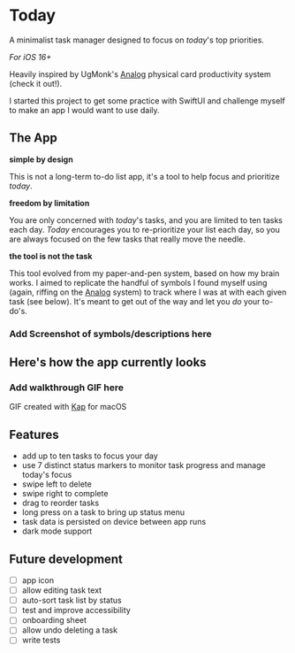 # Today
A minimalist task manager designed to focus on *today*'s top priorities. 

*For iOS 16+*

Heavily inspired by UgMonk's [Analog](https://ugmonk.com/pages/analog) physical card productivity system (check it out!). 

I started this project to get some practice with SwiftUI and challenge myself to make an app I would want to use daily. 



## The App
**simple by design**

This is not a long-term to-do list app, it's a tool to help focus and prioritize *today*.

**freedom by limitation**

You are only concerned with *today*'s tasks, and you are limited to ten tasks each day. *Today* encourages you to re-prioritize your list each day, so you are always focused on the few tasks that really move the needle.

**the tool is not the task**

This tool evolved from my paper-and-pen system, based on how my brain works. 
I aimed to replicate the handful of symbols I found myself using (again, riffing on the [Analog](https://ugmonk.com/pages/analog) system) to track where I was at with each given task (see below). 
It's meant to get out of the way and let you *do* your to-do's. 

### Add Screenshot of symbols/descriptions here

## Here's how the app currently looks
### Add walkthrough GIF here

GIF created with [Kap](https://getkap.co/) for macOS

## Features
- add up to ten tasks to focus your day
- use 7 distinct status markers to monitor task progress and manage today's focus
- swipe left to delete
- swipe right to complete
- drag to reorder tasks
- long press on a task to bring up status menu
- task data is persisted on device between app runs
- dark mode support

## Future development
- [ ] app icon
- [ ] allow editing task text
- [ ] auto-sort task list by status
- [ ] test and improve accessibility
- [ ] onboarding sheet
- [ ] allow undo deleting a task
- [ ] write tests
